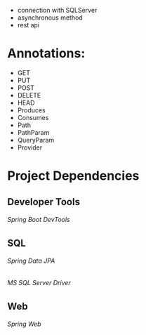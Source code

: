 * connection with SQLServer  
* asynchronous method  
* rest api  

# Annotations:
* GET
* PUT
* POST
* DELETE
* HEAD
* Produces
* Consumes
* Path
* PathParam
* QueryParam
* Provider

# Project Dependencies

## Developer Tools  
###### Spring Boot DevTools

## SQL  
###### Spring Data JPA  
###### MS SQL Server Driver  

## Web  
###### Spring Web  
